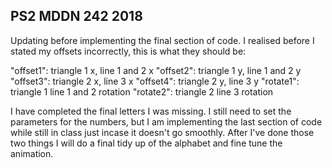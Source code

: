 ## PS2 MDDN 242 2018

Updating before implementing the final section of code. I realised before I stated my offsets incorrectly, this is what they should be:

  "offset1": triangle 1 x, line 1 and 2 x
  "offset2": triangle 1 y, line 1 and 2 y
  "offset3": triangle 2 x, line 3 x
  "offset4": triangle 2 y, line 3 y
  "rotate1": triangle 1 line 1 and 2 rotation
  "rotate2": triangle 2 line 3 rotation

I have completed the final letters I was missing. I still need to set the parameters for the numbers, but I am implementing the last section of code while still in class just incase it doesn't go smoothly. After I've done those two things I will do a final tidy up of the alphabet and fine tune the animation. 